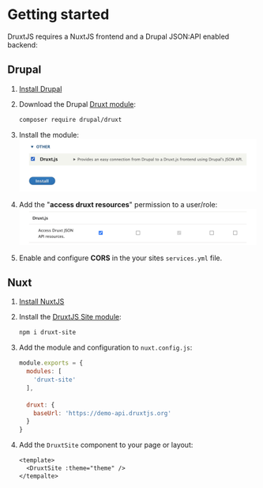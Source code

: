 # Getting started

DruxtJS requires a NuxtJS frontend and a Drupal JSON:API enabled backend:

## Drupal

1. [Install Drupal](https://www.drupal.org/docs/installing-drupal)

2. Download the Drupal [Druxt module](https://www.drupal.org/project/druxt):

    ```sh
    composer require drupal/druxt
    ```

3. Install the module:
   ![Install the module](./images/install.png)

4. Add the "**access druxt resources**" permission to a user/role:
   ![Install the module](./images/permissions.png)

5. Enable and configure **CORS** in the your sites `services.yml` file.


## Nuxt

1. [Install NuxtJS](https://nuxtjs.org/guide/installation/)

2. Install the [DruxtJS Site module](http://npmjs.com/package/druxt-site):

    ```sh
    npm i druxt-site
    ```

3. Add the module and configuration to `nuxt.config.js`:

    ```js
    module.exports = {
      modules: [
        'druxt-site'
      ],

      druxt: {
        baseUrl: 'https://demo-api.druxtjs.org'
      }
    }
    ```

4. Add the `DruxtSite` component to your page or layout:

    ```vue
    <template>
      <DruxtSite :theme="theme" />
    </tempalte>
    ```
